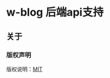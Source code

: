 # w-blog 后端api支持

## 关于

### 版权声明

版权说明：[MIT](https://github.com/WindSnowLi/w-blog-api/blob/master/LICENSE)
